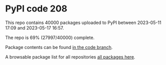 # PyPI code 208

This repo contains 40000 packages uploaded to PyPI between 
2023-05-11 17:09 and 2023-05-17 16:57.

The repo is 69% (27997/40000) complete.

Package contents can be found [in the code branch](https://github.com/pypi-data/pypi-mirror-208/tree/code/packages).

A browsable package list for all repositories [all packages here](https://pypi-data.github.io/website/repositories/pypi-mirror-208).


